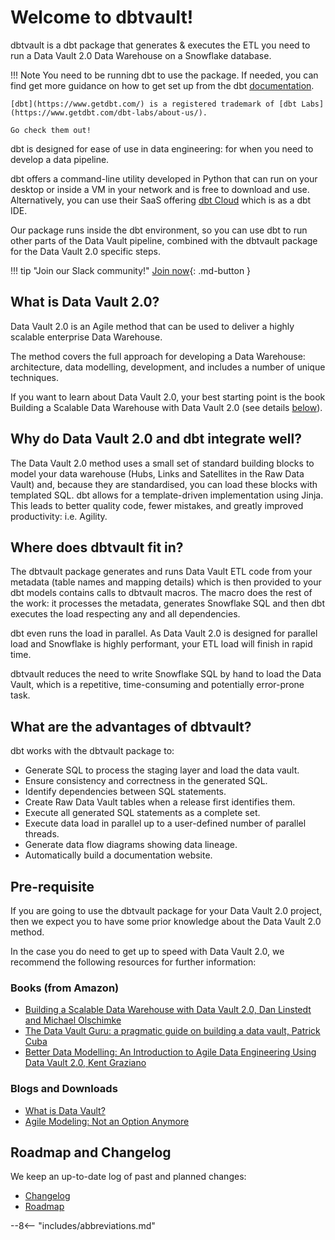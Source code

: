 # Welcome to dbtvault!
dbtvault is a dbt package that generates & executes the ETL you need to run a Data Vault 2.0 Data Warehouse
on a Snowflake database.

!!! Note
    You need to be running dbt to use the package. If needed, you can find get more guidance 
    on how to get set up from the dbt [documentation](https://docs.getdbt.com/docs/introduction).
    
    [dbt](https://www.getdbt.com/) is a registered trademark of [dbt Labs](https://www.getdbt.com/dbt-labs/about-us/).
    
    Go check them out!

dbt is designed for ease of use in data engineering: for when you need to develop a data pipeline. 

dbt offers a command-line utility developed in Python that can run on your desktop or inside a VM in your network 
and is free to download and use. Alternatively, you can use their SaaS offering [dbt Cloud](https://docs.getdbt.com/docs/dbt-cloud/cloud-overview)
which is as a dbt IDE.

Our package runs inside the dbt environment, so you can use dbt to run other parts of the Data Vault pipeline, combined with the 
dbtvault package for the Data Vault 2.0 specific steps.

!!! tip "Join our Slack community!"
    [Join now](https://join.slack.com/t/dbtvault/shared_invite/enQtODY5MTY3OTIyMzg2LWJlZDMyNzM4YzAzYjgzYTY0MTMzNTNjN2EyZDRjOTljYjY0NDYyYzEwMTlhODMzNGY3MmU2ODNhYWUxYmM2NjA){: .md-button }

## What is Data Vault 2.0?
Data Vault 2.0 is an Agile method that can be used to deliver a highly scalable enterprise Data Warehouse. 

The method covers the full approach for developing a Data Warehouse: architecture, data modelling, development, 
and includes a number of unique techniques. 

If you want to learn about Data Vault 2.0, your best starting point is the book Building a Scalable Data Warehouse with 
Data Vault 2.0 (see details [below](#pre-requisite)).

## Why do Data Vault 2.0 and dbt integrate well? 
The Data Vault 2.0 method uses a small set of standard building blocks to model your data warehouse 
(Hubs, Links and Satellites in the Raw Data Vault) and, because they are standardised, you can load these blocks with 
templated SQL. dbt allows for a template-driven implementation using Jinja. This leads to better quality code, 
fewer mistakes, and greatly improved productivity: i.e. Agility.

## Where does dbtvault fit in?
The dbtvault package generates and runs Data Vault ETL code from your metadata (table names and mapping details) which is 
then provided to your dbt models contains calls to dbtvault macros.
The macro does the rest of the work: it processes the metadata, generates Snowflake SQL and then dbt executes the load 
respecting any and all dependencies. 

dbt even runs the load in parallel. As Data Vault 2.0 is designed for parallel load and Snowflake is highly performant, 
your ETL load will finish in rapid time. 

dbtvault reduces the need to write Snowflake SQL by hand to load the Data Vault, which is a repetitive, time-consuming 
and potentially error-prone task.


## What are the advantages of dbtvault?
dbt works with the dbtvault package to:

- Generate SQL to process the staging layer and load the data vault.
- Ensure consistency and correctness in the generated SQL.
- Identify dependencies between SQL statements.
- Create Raw Data Vault tables when a release first identifies them.
- Execute all generated SQL statements as a complete set.
- Execute data load in parallel up to a user-defined number of parallel threads.
- Generate data flow diagrams showing data lineage.
- Automatically build a documentation website.

## Pre-requisite
If you are going to use the dbtvault package for your Data Vault 2.0 project, then we expect you to have some prior 
knowledge about the Data Vault 2.0 method.

In the case you do need to get up to speed with Data Vault 2.0, we recommend the following resources for further 
information:

### Books (from Amazon)

- [Building a Scalable Data Warehouse with Data Vault 2.0, Dan Linstedt and Michael Olschimke](https://www.amazon.co.uk/Building-Scalable-Data-Warehouse-Vault-ebook/dp/B015KKYFGO/)
- [The Data Vault Guru: a pragmatic guide on building a data vault, Patrick Cuba](https://www.amazon.co.uk/Data-Vault-Guru-pragmatic-building/dp/B08KJLJW9Q)
- [Better Data Modelling: An Introduction to Agile Data Engineering Using Data Vault 2.0, Kent Graziano](https://www.amazon.co.uk/Better-Data-Modeling-Introduction-Engineering-ebook/dp/B018BREV1C)

### Blogs and Downloads

- [What is Data Vault?](https://www.data-vault.co.uk/what-is-data-vault/)
- [Agile Modeling: Not an Option Anymore](https://www.vertabelo.com/blog/data-vault-series-agile-modeling-not-an-option-anymore/)

## Roadmap and Changelog

We keep an up-to-date log of past and planned changes:

- [Changelog](changelog/stable.md)
- [Roadmap](roadmap.md)

--8<-- "includes/abbreviations.md"